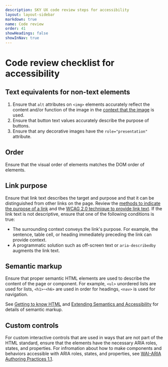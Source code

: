 ```yaml
---
description: SKY UX code review steps for accessibility
layout: layout-sidebar
markdown: true
name: Code review
order: 41
showHeadings: false
showInNav: true
---
```


# Code review checklist for accessibility

## Text equivalents for non-text elements

1. Ensure that <code>alt</code> attributes on <code>&lt;img&gt;</code> elements accurately reflect the content and/or function of the image in the [context that the image](http://webaim.org/techniques/alttext/#context) is used.
2. Ensure that button text values accurately describe the purpose of buttons.
3. Ensure that any decorative images have the <code>role="presentation"</code> attribute.

## Order

Ensure that the visual order of elements matches the DOM order of elements.

## Link purpose

Ensure that link text describes the target and purpose and that it can be distinguished from other links on the page. Review the [methods to indicate the purpose of a link](http://www.ssbbartgroup.com/blog/methods-of-indicating-the-purpose-of-a-link/) and the [WCAG 2.0 technique to provide link text](https://www.w3.org/TR/2016/NOTE-WCAG20-TECHS-20160317/H30.html). If the link text is not descriptive, ensure that one of the following conditions is true:
   - The surrounding context conveys the link's purpose. For example, the sentence, table cell, or heading immediately preceding the link can provide context.
   - A programmatic solution such as off-screen text or <code>aria-describedby</code> augments the link text.

## Semantic markup

Ensure that proper semantic HTML elements are used to describe the content of the page or component. For example, <code>&lt;ul&gt;</code> unordered lists are used for lists, <code>&lt;h1&gt;</code>-<code>&lt;h6&gt;</code> are used in order for headings, <code>&lt;nav&gt;</code> is used for navigation.

See [Getting to know HTML](http://learn.shayhowe.com/html-css/getting-to-know-html/) and [Extending Semantics and Accessibility](http://learn.shayhowe.com/advanced-html-css/semantics-accessibility/) for details of semantic markup.

## Custom controls

For custom interactive controls that are used in ways that are not part of the HTML standard, ensure that the elements have the necessary ARIA roles, states, and properties. For infromation about how to make components and behaviors accessible with ARIA roles, states, and properties, see [WAI-ARIA Authoring Practices 1.1](https://www.w3.org/TR/wai-aria-practices/).
